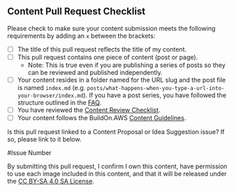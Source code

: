 ## Content Pull Request Checklist

Please check to make sure your content submission meets the following requirements by adding an `x` between the brackets:

- [ ] The title of this pull request reflects the title of my content.
- [ ] This pull request contains one piece of content (post or page).
  - Note: This is true even if you are publishing a series of posts so they can be reviewed and published independently.
- [ ] Your content resides in a folder named for the URL slug and the post file is named `index.md` (e.g. `posts/what-happens-when-you-type-a-url-into-your-browser/index.md`). If you have a post series, you have followed the structure outlined in the [FAQ](https://github.com/build-on-aws/content/blob/main/FAQ.md#i-have-a-series-of-posts-how-do-i-link-them-together).
- [ ] You have reviewed the [Content Review Checklist](https://github.com/build-on-aws/content/blob/main/CONTENT_REVIEW_CHECKLIST.md).
- [ ] Your content follows the BuildOn.AWS [Content Guidelines](https://github.com/build-on-aws/content/blob/main/CONTENT_GUIDELINES.md).

Is this pull request linked to a Content Proposal or Idea Suggestion issue? If so, please link to it below.

#Issue Number

By submitting this pull request, I confirm I own this content, have permission to use each image included in this content, and that it will be released under the [CC BY-SA 4.0 SA License](/LICENSE).